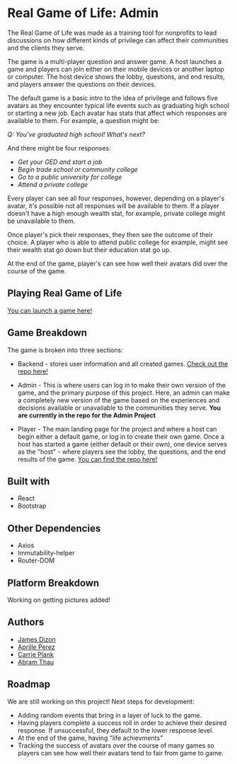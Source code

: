 # Real Game of Life: Admin

The Real Game of Life was made as a training tool for nonprofits to lead discussions on how different kinds of privilege can affect their communities and the clients they serve.

The game is a multi-player question and answer game. A host launches a game and players can join either on their mobile devices or another laptop or computer. The host device shows the lobby, questions, and end results, and players answer the questions on their devices.

The default game is a basic intro to the idea of privilege and follows five avatars as they encounter typical life events such as graduating high school or starting a new job. Each avatar has stats that affect which responses are available to them. For example, a question might be: 

<i>Q: You've graduated high school! What's next?</i>

And there might be four responses: 

- <i>Get your GED and start a job</i>
- <i>Begin trade school or community college</i>
- <i>Go to a public university for college</i>
- <i>Attend a private college</i>

Every player can see all four responses, however, depending on a player's avatar, it's possible not all responses will be available to them. If a player doesn't have a high enough wealth stat, for example, private college might be unavailable to them. 

Once player's pick their responses, they then see the outcome of their choice. A player who is able to attend public college for example, might see their wealth stat go down but their education stat go up. 

At the end of the game, player's can see how well their avatars did over the course of the game. 

## Playing Real Game of Life
[You can launch a game here!](https://aprilleperez.github.io/realgameoflife_client/)

## Game Breakdown
The game is broken into three sections: 

* Backend - stores user information and all created games.  [Check out the repo here!](https://github.com/cplank/LifeAPI)

* Admin - This is where users can log in to make their own version of the game, and the primary purpose of this project. Here, an admin can make a completely new version of the game based on the experiences and decisions available or unavailable to the communities they serve. <b>You are currently in the repo for the Admin Project</b>

* Player - The main landing page for the project and where a host can begin either a default game, or log in to create their own game. Once a host has started a game (either default or their own), one device serves as the "host" - where players see the lobby, the questions, and the end results of the game. [You can find the repo here!](https://github.com/aprilleperez/realgameoflife_client)

## Built with
- React
- Bootstrap

## Other Dependencies 
- Axios
- Immutability-helper
- Router-DOM

## Platform Breakdown
Working on getting pictures added!

## Authors
* [James Dizon](https://github.com/jamesssd)
* [Aprille Perez](https://github.com/aprilleperez)
* [Carrie Plank](https://github.com/cplank)
* [Abram Thau](https://github.com/Glacian22)

## Roadmap
We are still working on this project! Next steps for development: 

- Adding random events that bring in a layer of luck to the game. 
- Having players complete a success roll in order to achieve their desired response. If unsuccessful, they default to the lower response level. 
- At the end of the game, having "life achievments"
- Tracking the success of avatars over the course of many games so players can see how well their avatars tend to fair from game to game. 
